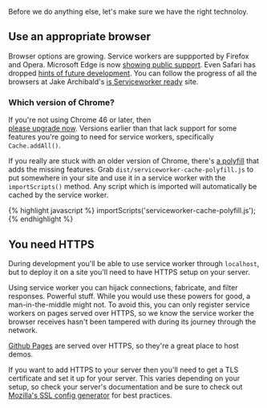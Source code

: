 


<p class="intro">Before we do anything else, let's make sure we have the 
	right technoloy.
</p>

## Use an appropriate browser

Browser options are growing. Service workers are suppported by Firefox and
Opera. Microsoft Edge is now 
[showing public support](https://dev.windows.com/en-us/microsoft-edge/platform/status/serviceworker). 
Even Safari has dropped [hints of future development](https://trac.webkit.org/wiki/FiveYearPlanFall2015). 
You can follow the progress of all the browsers at Jake Archibald's 
[is Serviceworker ready](https://jakearchibald.github.io/isserviceworkerready/) 
site.

### Which version of Chrome?

If you're not using Chrome 46 or later, then  
[please upgrade now](https://support.google.com/chrome/answer/95414). 
Versions  earlier than that lack support for some features you're going 
to need for  service workers, specifically `Cache.addAll()`.

If you really are stuck with an older version of Chrome, there's 
[a polyfill](https://github.com/coonsta/cache-polyfill) that adds the missing 
features. Grab `dist/serviceworker-cache-polyfill.js` to put somewhere in your 
site and use it in a service worker with the `importScripts()` method. Any 
script which is imported will automatically be cached by the service worker.

{% highlight javascript %}
importScripts('serviceworker-cache-polyfill.js');
{% endhighlight %}

## You need HTTPS

During development you'll be able to use service worker through `localhost`, but
to deploy it on a site you'll need to have HTTPS setup on your server.

Using service worker you can hijack connections, fabricate, and filter
responses. Powerful stuff. While you would use these powers for good, a
man-in-the-middle might not. To avoid this, you can only register service
workers on pages served over HTTPS, so we know the service worker the browser
receives hasn't been tampered with during its journey through the network.

[Github Pages](https://pages.github.com/) are served over HTTPS, so they're a
great place to host demos.

If you want to add HTTPS to your server then you'll need to get a TLS 
certificate and set it up for your server. This varies depending on your setup, 
so check your server's documentation and be sure to check out 
[Mozilla's SSL config generator](https://mozilla.github.io/server-side-tls/ssl-config-generator/) 
for best practices.



